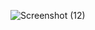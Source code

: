 ![Screenshot (12)](https://github.com/gauravbhandari23/stopwatch/assets/83879851/529b8370-6662-4c06-957e-f917f978da97)
